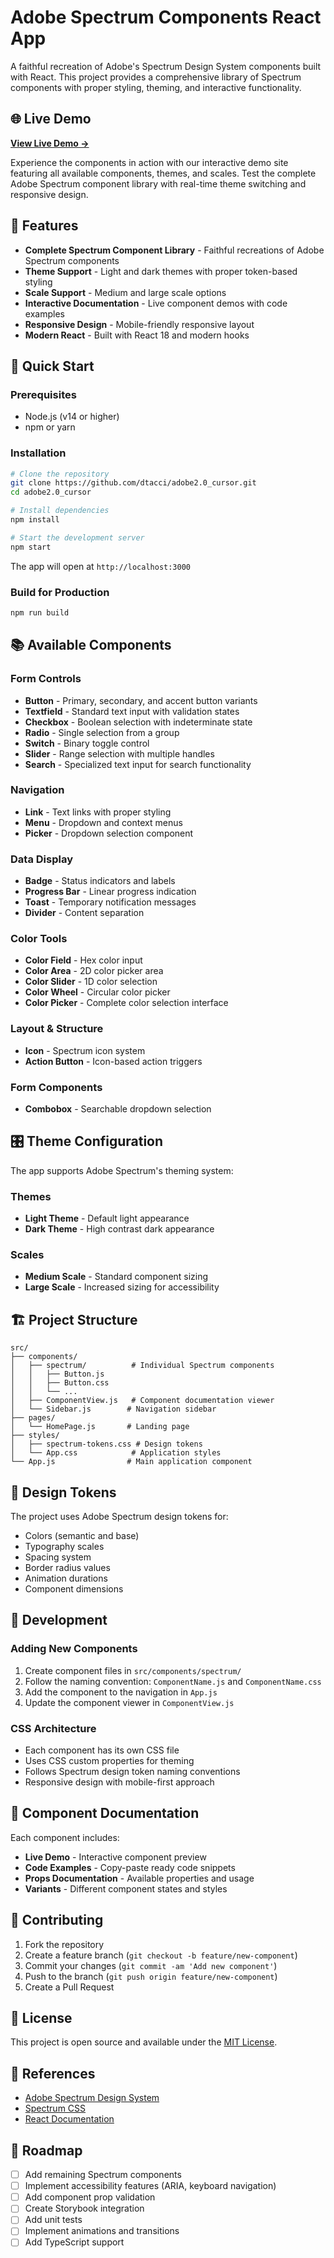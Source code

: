 # Adobe Spectrum Components React App

A faithful recreation of Adobe's Spectrum Design System components built with React. This project provides a comprehensive library of Spectrum components with proper styling, theming, and interactive functionality.

## 🌐 Live Demo

**[View Live Demo →](https://adobe2-0-cursor.vercel.app)**

Experience the components in action with our interactive demo site featuring all available components, themes, and scales. Test the complete Adobe Spectrum component library with real-time theme switching and responsive design.

## 🎨 Features

- **Complete Spectrum Component Library** - Faithful recreations of Adobe Spectrum components
- **Theme Support** - Light and dark themes with proper token-based styling
- **Scale Support** - Medium and large scale options
- **Interactive Documentation** - Live component demos with code examples
- **Responsive Design** - Mobile-friendly responsive layout
- **Modern React** - Built with React 18 and modern hooks

## 🚀 Quick Start

### Prerequisites
- Node.js (v14 or higher)
- npm or yarn

### Installation

```bash
# Clone the repository
git clone https://github.com/dtacci/adobe2.0_cursor.git
cd adobe2.0_cursor

# Install dependencies
npm install

# Start the development server
npm start
```

The app will open at `http://localhost:3000`

### Build for Production

```bash
npm run build
```

## 📚 Available Components

### Form Controls
- **Button** - Primary, secondary, and accent button variants
- **Textfield** - Standard text input with validation states
- **Checkbox** - Boolean selection with indeterminate state
- **Radio** - Single selection from a group
- **Switch** - Binary toggle control
- **Slider** - Range selection with multiple handles
- **Search** - Specialized text input for search functionality

### Navigation
- **Link** - Text links with proper styling
- **Menu** - Dropdown and context menus
- **Picker** - Dropdown selection component

### Data Display
- **Badge** - Status indicators and labels
- **Progress Bar** - Linear progress indication
- **Toast** - Temporary notification messages
- **Divider** - Content separation

### Color Tools
- **Color Field** - Hex color input
- **Color Area** - 2D color picker area
- **Color Slider** - 1D color selection
- **Color Wheel** - Circular color picker
- **Color Picker** - Complete color selection interface

### Layout & Structure
- **Icon** - Spectrum icon system
- **Action Button** - Icon-based action triggers

### Form Components
- **Combobox** - Searchable dropdown selection

## 🎛️ Theme Configuration

The app supports Adobe Spectrum's theming system:

### Themes
- **Light Theme** - Default light appearance
- **Dark Theme** - High contrast dark appearance

### Scales
- **Medium Scale** - Standard component sizing
- **Large Scale** - Increased sizing for accessibility

## 🏗️ Project Structure

```
src/
├── components/
│   ├── spectrum/          # Individual Spectrum components
│   │   ├── Button.js
│   │   ├── Button.css
│   │   └── ...
│   ├── ComponentView.js   # Component documentation viewer
│   └── Sidebar.js        # Navigation sidebar
├── pages/
│   └── HomePage.js       # Landing page
├── styles/
│   ├── spectrum-tokens.css # Design tokens
│   └── App.css            # Application styles
└── App.js                # Main application component
```

## 🎨 Design Tokens

The project uses Adobe Spectrum design tokens for:
- Colors (semantic and base)
- Typography scales
- Spacing system
- Border radius values
- Animation durations
- Component dimensions

## 🔧 Development

### Adding New Components

1. Create component files in `src/components/spectrum/`
2. Follow the naming convention: `ComponentName.js` and `ComponentName.css`
3. Add the component to the navigation in `App.js`
4. Update the component viewer in `ComponentView.js`

### CSS Architecture

- Each component has its own CSS file
- Uses CSS custom properties for theming
- Follows Spectrum design token naming conventions
- Responsive design with mobile-first approach

## 📖 Component Documentation

Each component includes:
- **Live Demo** - Interactive component preview
- **Code Examples** - Copy-paste ready code snippets
- **Props Documentation** - Available properties and usage
- **Variants** - Different component states and styles

## 🤝 Contributing

1. Fork the repository
2. Create a feature branch (`git checkout -b feature/new-component`)
3. Commit your changes (`git commit -am 'Add new component'`)
4. Push to the branch (`git push origin feature/new-component`)
5. Create a Pull Request

## 📄 License

This project is open source and available under the [MIT License](LICENSE).

## 🔗 References

- [Adobe Spectrum Design System](https://spectrum.adobe.com/)
- [Spectrum CSS](https://opensource.adobe.com/spectrum-css/)
- [React Documentation](https://reactjs.org/)

## 🚧 Roadmap

- [ ] Add remaining Spectrum components
- [ ] Implement accessibility features (ARIA, keyboard navigation)
- [ ] Add component prop validation
- [ ] Create Storybook integration
- [ ] Add unit tests
- [ ] Implement animations and transitions
- [ ] Add TypeScript support 
